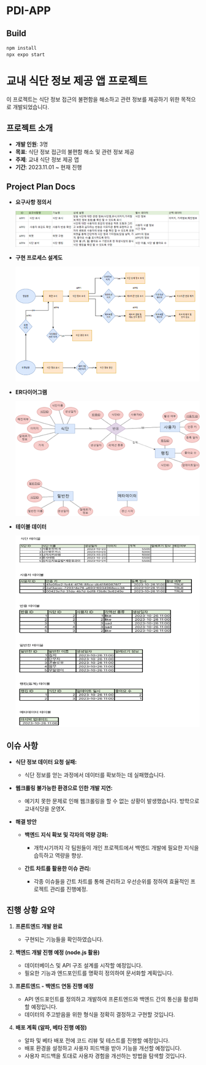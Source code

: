 # PDI-APP

## Build
```bash
npm install
npx expo start
```

# 교내 식단 정보 제공 앱 프로젝트

이 프로젝트는 식단 정보 접근의 불편함을 해소하고 관련 정보를 제공하기 위한 목적으로 개발되었습니다.

## 프로젝트 소개

- **개발 인원**: 3명
- **목표**: 식단 정보 접근의 불편함 해소 및 관련 정보 제공
- **주제**: 교내 식단 정보 제공 앱
- **기간**: 2023.11.01 ~ 현재 진행

## Project Plan Docs
- **요구사항 정의서**
  
  <img src="docs/request.PNG"/>

- **구현 프로세스 설계도**
  
  <img src="docs/process.PNG" width="500" height="300"/>

- **ER다이어그램**
  
  <img src="docs/ER.png" width="500" height="300"/>

- **테이블 데이터**
  
  <img src="docs/datatable.PNG" width="500" height="500"/>

## 이슈 사항

- **식단 정보 데이터 요청 실패:**
  - 식단 정보를 얻는 과정에서 데이터를 확보하는 데 실패했습니다.
  
- **웹크롤링 불가능한 환경으로 인한 개발 지연:**
  - 예기치 못한 문제로 인해 웹크롤링을 할 수 없는 상황이 발생했습니다. 방학으로 교내식당을 운영X.

- **해결 방안**

  - **백엔드 지식 확보 및 각자의 역량 강화:**
    - 개학시기까지 각 팀원들이 개인 프로젝트에서 백엔드 개발에 필요한 지식을 습득하고 역량을 향상.

  - **간트 차트를 활용한 이슈 관리:**
    - 각종 이슈들을 간트 차트를 통해 관리하고 우선순위를 정하여 효율적인 프로젝트 관리를 진행예정.


## 진행 상황 요약

1. **프론트엔드 개발 완료**
   - 구현되는 기능들을 확인하였습니다.

2. **백엔드 개발 진행 예정 (node.js 활용)**
   - 데이터베이스 및 API 구조 설계를 시작할 예정입니다.
   - 필요한 기능과 엔드포인트를 명확히 정의하여 문서화할 계획입니다.

3. **프론트엔드 - 백엔드 연동 진행 예정**
   - API 엔드포인트를 정의하고 개발하여 프론트엔드와 백엔드 간의 통신을 활성화할 예정입니다.
   - 데이터의 주고받음을 위한 형식을 정확히 결정하고 구현할 것입니다.

4. **배포 계획 (알파, 베타 진행 예정)**
   - 알파 및 베타 배포 전에 코드 리뷰 및 테스트를 진행할 예정입니다.
   - 배포 환경을 설정하고 사용자 피드백을 받아 기능을 개선할 예정입니다.
   - 사용자 피드백을 토대로 사용자 경험을 개선하는 방법을 탐색할 것입니다.
